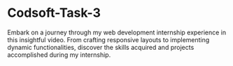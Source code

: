 # Codsoft-Task-3
Embark on a journey through my web development internship experience in this insightful video. From crafting responsive layouts to implementing dynamic functionalities, discover the skills acquired and projects accomplished during my internship.
